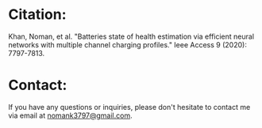 # Citation:
Khan, Noman, et al. "Batteries state of health estimation via efficient neural networks with multiple channel charging profiles." Ieee Access 9 (2020): 7797-7813.

# Contact:
If you have any questions or inquiries, please don't hesitate to contact me via email at nomank3797@gmail.com.
